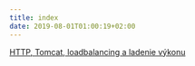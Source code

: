 ```yaml
---
title: index
date: 2019-08-01T01:00:19+02:00
---
```


[HTTP, Tomcat, loadbalancing a ladenie výkonu](httpd-tomcat-loadbalance-performance-tuning.html)